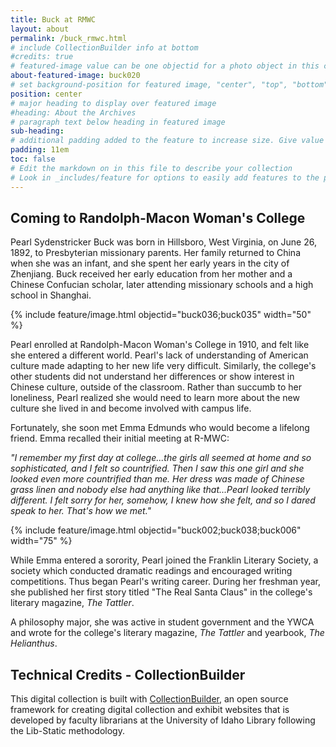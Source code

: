 ```yaml
---
title: Buck at RMWC
layout: about
permalink: /buck_rmwc.html
# include CollectionBuilder info at bottom
#credits: true
# featured-image value can be one objectid for a photo object in this collection, a relative path to an image in this project, or a full url to any image. If left blank, no featured image will appear at top of About page.
about-featured-image: buck020
# set background-position for featured image, "center", "top", "bottom"
position: center
# major heading to display over featured image
#heading: About the Archives
# paragraph text below heading in featured image
sub-heading: 
# additional padding added to the feature to increase size. Give value in em or px, e.g. "5em".
padding: 11em
toc: false
# Edit the markdown on in this file to describe your collection
# Look in _includes/feature for options to easily add features to the page
---
```


## Coming to Randolph-Macon Woman's College

Pearl Sydenstricker Buck was born in Hillsboro, West Virginia, on June 26, 1892, to Presbyterian missionary parents. Her family returned to China when she was an infant, and she spent her early years in the city of Zhenjiang. Buck received her early education from her mother and a Chinese Confucian scholar, later attending missionary schools and a high school in Shanghai. 

{% include feature/image.html objectid="buck036;buck035" width="50" %}

Pearl enrolled at Randolph-Macon Woman's College in 1910, and felt like she entered a different world.  Pearl's lack of understanding of American culture made adapting to her new life very difficult.  Similarly, the college's other students did not understand her differences or show interest in Chinese culture, outside of the classroom.  Rather than succumb to her loneliness, Pearl realized she would need to learn more about the new culture she lived in and become involved with campus life.

Fortunately, she soon met Emma Edmunds who would become a lifelong friend.  Emma recalled their initial meeting at R-MWC:

*"I remember my first day at college...the girls all seemed at home and so sophisticated, and I felt so countrified. Then I saw this one girl and she looked even more countrified than me. Her dress was made of Chinese grass linen and nobody else had anything like that...Pearl looked terribly different. I felt sorry for her, somehow, I knew how she felt, and so I dared speak to her. That's how we met."* 

{% include feature/image.html objectid="buck002;buck038;buck006" width="75" %}

While Emma entered a sorority, Pearl joined the Franklin Literary Society, a society which conducted dramatic readings and encouraged writing competitions.  Thus began Pearl's writing career.  During her freshman year, she published her first story titled "The Real Santa Claus" in the college's literary magazine, *The Tattler*.


A philosophy major, she was active in student government and the YWCA and wrote for the college's literary magazine, *The Tattler* and yearbook, *The Helianthus*.

## Technical Credits - CollectionBuilder

This digital collection is built with [CollectionBuilder](https://collectionbuilder.github.io/), an open source framework for creating digital collection and exhibit websites that is developed by faculty librarians at the University of Idaho Library following the Lib-Static methodology.